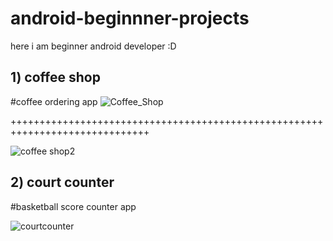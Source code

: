 # android-beginnner-projects
here i am beginner android developer :D

## 1) coffee shop
#coffee ordering app
![Coffee_Shop](https://user-images.githubusercontent.com/45892437/61318257-46b2fb00-a822-11e9-955a-9be0714ef571.jpeg)

++++++++++++++++++++++++++++++++++++++++++++++++++++++++++++++++++++++++++++++

![coffee shop2](https://user-images.githubusercontent.com/45892437/61318370-8a0d6980-a822-11e9-8aaa-f97f72e76db5.jpeg)


## 2) court counter
#basketball score counter app

![courtcounter](https://user-images.githubusercontent.com/45892437/61318547-f6886880-a822-11e9-91a6-983c1ade0ac9.jpeg)
